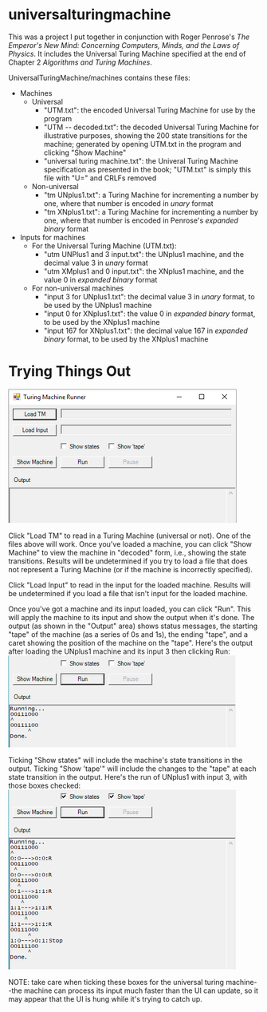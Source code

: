 # universalturingmachine

This was a project I put together in conjunction with Roger Penrose's *The Emperor's New Mind: Concerning Computers, Minds, and the Laws of Physics*.  It includes the Universal Turing Machine specified at the end of Chapter 2 *Algorithms and Turing Machines*.

UniversalTuringMachine/machines contains these files:
* Machines
    * Universal
        * "UTM.txt": the encoded Universal Turing Machine for use by the program
        * "UTM -- decoded.txt": the decoded Universal Turing Machine for illustrative purposes, showing the 200 state transitions for the machine; generated by opening UTM.txt in the program and clicking "Show Machine"
        * "universal turing machine.txt": the Univeral Turing Machine specification as presented in the book; "UTM.txt" is simply this file with "U=" and CRLFs removed
    * Non-universal
        * "tm UNplus1.txt": a Turing Machine for incrementing a number by one, where that number is encoded in _unary_ format
        * "tm XNplus1.txt": a Turing Machine for incrementing a number by one, where that number is encoded in Penrose's _expanded binary_ format
* Inputs for machines
    * For the Universal Turing Machine (UTM.txt):
        * "utm UNPlus1 and 3 input.txt": the UNplus1 machine, and the decimal value 3 in _unary_ format
        * "utm XMplus1 and 0 input.txt": the XNplus1 machine, and the value 0 in _expanded binary_ format
    * For non-universal machines
        * "input 3 for UNplus1.txt": the decimal value 3 in _unary_ format, to be used by the UNplus1 machine
        * "input 0 for XNplus1.txt": the value 0 in _expanded binary_ format, to be used by the XNplus1 machine
        * "input 167 for XNplus1.txt": the decimal value 167 in _expanded binary_ format, to be used by the XNplus1 machine

# Trying Things Out
![](main.png?raw=true)

Click "Load TM" to read in a Turing Machine (universal or not).  One of the files above will work.  Once you've loaded a machine, you can click "Show Machine" to view the machine in "decoded" form, i.e., showing the state transitions.  Results will be undetermined if you try to load a file that does not represent a Turing Machine (or if the machine is incorrectly specified).

Click "Load Input" to read in the input for the loaded machine.  Results will be undetermined if you load a file that isn't input for the loaded machine.

Once you've got a machine and its input loaded, you can click "Run".  This will apply the machine to its input and show the output when it's done.  The output (as shown in the "Output" area) shows status messages, the starting "tape" of the machine (as a series of 0s and 1s), the ending "tape", and a caret showing the position of the machine on the "tape".  Here's the output after loading the UNplus1 machine and its input 3 then clicking Run:
![](run-basic.png?raw=true)

Ticking "Show states" will include the machine's state transitions in the output.  Ticking "Show 'tape'" will include the changes to the "tape" at each state transition in the output.  Here's the run of UNplus1 with input 3, with those boxes checked:
![](run-full.png?raw=true)

NOTE: take care when ticking these boxes for the universal turing machine--the machine can process its input much faster than the UI can update, so it may appear that the UI is hung while it's trying to catch up.